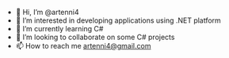 - 👋 Hi, I’m @artenni4
- 👀 I’m interested in developing applications using .NET platform
- 🌱 I’m currently learning C#
- 💞️ I’m looking to collaborate on some C# projects
- 📫 How to reach me artenni4@gmail.com
